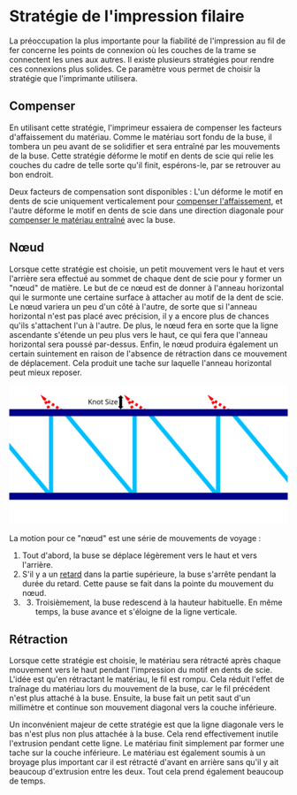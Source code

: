 Stratégie de l'impression filaire
===

La préoccupation la plus importante pour la fiabilité de l'impression au fil de fer concerne les points de connexion où les couches de la trame se connectent les unes aux autres. Il existe plusieurs stratégies pour rendre ces connexions plus solides. Ce paramètre vous permet de choisir la stratégie que l'imprimante utilisera.

Compenser
----
En utilisant cette stratégie, l'imprimeur essaiera de compenser les facteurs d'affaissement du matériau. Comme le matériau sort fondu de la buse, il tombera un peu avant de se solidifier et sera entraîné par les mouvements de la buse. Cette stratégie déforme le motif en dents de scie qui relie les couches du cadre de telle sorte qu'il finit, espérons-le, par se retrouver au bon endroit.

Deux facteurs de compensation sont disponibles : L'un déforme le motif en dents de scie uniquement verticalement pour [compenser l'affaissement](wireframe_fall_down.md), et l'autre déforme le motif en dents de scie dans une direction diagonale pour [compenser le matériau entraîné](wireframe_drag_along.md) avec la buse.

Nœud
----
Lorsque cette stratégie est choisie, un petit mouvement vers le haut et vers l'arrière sera effectué au sommet de chaque dent de scie pour y former un "nœud" de matière. Le but de ce nœud est de donner à l'anneau horizontal qui le surmonte une certaine surface à attacher au motif de la dent de scie. Le nœud variera un peu d'un côté à l'autre, de sorte que si l'anneau horizontal n'est pas placé avec précision, il y a encore plus de chances qu'ils s'attachent l'un à l'autre. De plus, le nœud fera en sorte que la ligne ascendante s'étende un peu plus vers le haut, ce qui fera que l'anneau horizontal sera poussé par-dessus. Enfin, le nœud produira également un certain suintement en raison de l'absence de rétraction dans ce mouvement de déplacement. Cela produit une tache sur laquelle l'anneau horizontal peut mieux reposer.

![Où est dessiné le nœud et quelle est sa taille](../../../articles/images/wireframe_top_jump.svg)

La motion pour ce "nœud" est une série de mouvements de voyage :
1. Tout d'abord, la buse se déplace légèrement vers le haut et vers l'arrière.
2. S'il y a un [retard](wireframe_top_delay.md) dans la partie supérieure, la buse s'arrête pendant la durée du retard. Cette pause se fait dans la pointe du mouvement du nœud.
3. 3. Troisièmement, la buse redescend à la hauteur habituelle. En même temps, la buse avance et s'éloigne de la ligne verticale.

Rétraction
----
Lorsque cette stratégie est choisie, le matériau sera rétracté après chaque mouvement vers le haut pendant l'impression du motif en dents de scie. L'idée est qu'en rétractant le matériau, le fil est rompu. Cela réduit l'effet de traînage du matériau lors du mouvement de la buse, car le fil précédent n'est plus attaché à la buse. Ensuite, la buse fait un petit saut d'un millimètre et continue son mouvement diagonal vers la couche inférieure.

Un inconvénient majeur de cette stratégie est que la ligne diagonale vers le bas n'est plus non plus attachée à la buse. Cela rend effectivement inutile l'extrusion pendant cette ligne. Le matériau finit simplement par former une tache sur la couche inférieure. Le matériau est également soumis à un broyage plus important car il est rétracté d'avant en arrière sans qu'il y ait beaucoup d'extrusion entre les deux. Tout cela prend également beaucoup de temps.

